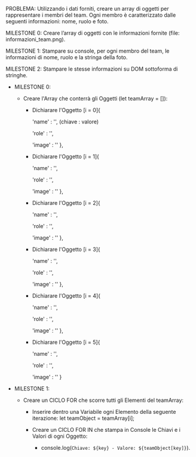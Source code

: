 PROBLEMA: 
Utilizzando i dati forniti, creare un array di oggetti per rappresentare i membri del team. Ogni membro è caratterizzato dalle seguenti informazioni: nome, ruolo e foto.

MILESTONE 0: Creare l’array di oggetti con le informazioni fornite (file: informazioni_team.png).

MILESTONE 1: Stampare su console, per ogni membro del team, le informazioni di nome, ruolo e la stringa della foto.

MILESTONE 2: Stampare le stesse informazioni su DOM sottoforma di stringhe.


- MILESTONE 0:

    - Creare l'Array che conterrà gli Oggetti (let teamArray = []):

        - Dichiarare l'Oggetto [i = 0]{
            
            'name' : '', (chiave : valore)

            'role' : '',

            'image' : ''
        },

        - Dichiarare l'Oggetto [i = 1]{
            
            'name' : '',

            'role' : '',

            'image' : ''
        },

        - Dichiarare l'Oggetto [i = 2]{
            
            'name' : '',

            'role' : '',

            'image' : ''
        },
        
        - Dichiarare l'Oggetto [i = 3]{
            
            'name' : '',

            'role' : '',

            'image' : ''
        },

        - Dichiarare l'Oggetto [i = 4]{
            
            'name' : '',

            'role' : '',

            'image' : ''
        },

        - Dichiarare l'Oggetto [i = 5]{
            
            'name' : '',

            'role' : '',

            'image' : ''
        }



- MILESTONE 1:

    - Creare un CICLO FOR che scorre tutti gli Elementi del teamArray:

        - Inserire dentro una Variabile ogni Elemento della seguente iterazione: let teamObject = teamArray[i];

        - Creare un CICLO FOR IN che stampa in Console le Chiavi e i Valori di ogni Oggetto:

            - console.log(`Chiave: ${key} - Valore: ${teamObject[key]}`).
